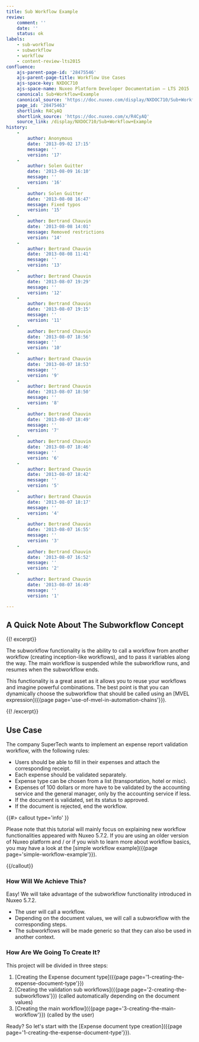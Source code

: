 ```yaml
---
title: Sub Workflow Example
review:
    comment: ''
    date: ''
    status: ok
labels:
    - sub-workflow
    - subworkflow
    - workflow
    - content-review-lts2015
confluence:
    ajs-parent-page-id: '28475546'
    ajs-parent-page-title: Workflow Use Cases
    ajs-space-key: NXDOC710
    ajs-space-name: Nuxeo Platform Developer Documentation — LTS 2015
    canonical: Sub+Workflow+Example
    canonical_source: 'https://doc.nuxeo.com/display/NXDOC710/Sub+Workflow+Example'
    page_id: '28475463'
    shortlink: R4CyAQ
    shortlink_source: 'https://doc.nuxeo.com/x/R4CyAQ'
    source_link: /display/NXDOC710/Sub+Workflow+Example
history:
    - 
        author: Anonymous
        date: '2013-09-02 17:15'
        message: ''
        version: '17'
    - 
        author: Solen Guitter
        date: '2013-08-09 16:10'
        message: ''
        version: '16'
    - 
        author: Solen Guitter
        date: '2013-08-08 16:47'
        message: Fixed typos
        version: '15'
    - 
        author: Bertrand Chauvin
        date: '2013-08-08 14:01'
        message: Removed restrictions
        version: '14'
    - 
        author: Bertrand Chauvin
        date: '2013-08-08 11:41'
        message: ''
        version: '13'
    - 
        author: Bertrand Chauvin
        date: '2013-08-07 19:29'
        message: ''
        version: '12'
    - 
        author: Bertrand Chauvin
        date: '2013-08-07 19:15'
        message: ''
        version: '11'
    - 
        author: Bertrand Chauvin
        date: '2013-08-07 18:56'
        message: ''
        version: '10'
    - 
        author: Bertrand Chauvin
        date: '2013-08-07 18:53'
        message: ''
        version: '9'
    - 
        author: Bertrand Chauvin
        date: '2013-08-07 18:50'
        message: ''
        version: '8'
    - 
        author: Bertrand Chauvin
        date: '2013-08-07 18:49'
        message: ''
        version: '7'
    - 
        author: Bertrand Chauvin
        date: '2013-08-07 18:46'
        message: ''
        version: '6'
    - 
        author: Bertrand Chauvin
        date: '2013-08-07 18:42'
        message: ''
        version: '5'
    - 
        author: Bertrand Chauvin
        date: '2013-08-07 18:17'
        message: ''
        version: '4'
    - 
        author: Bertrand Chauvin
        date: '2013-08-07 16:55'
        message: ''
        version: '3'
    - 
        author: Bertrand Chauvin
        date: '2013-08-07 16:52'
        message: ''
        version: '2'
    - 
        author: Bertrand Chauvin
        date: '2013-08-07 16:49'
        message: ''
        version: '1'

---
```

## A Quick Note About The Subworkflow Concept

{{! excerpt}}

The subworkflow functionality is the ability to call a workflow from another workflow (creating inception-like workflows), and to pass it variables along the way. The main workflow is suspended while the subworkflow runs, and resumes when the subworkflow ends.

This functionality is a great asset as it allows you to reuse your workflows and imagine powerful combinations. The best point is that you can dynamically choose the subworkflow that should be called using an [MVEL expression]({{page page='use-of-mvel-in-automation-chains'}}).

{{! /excerpt}}

## Use Case

The company SuperTech wants to implement an expense report validation workflow, with the following rules:

*   Users should be able to fill in their expenses and attach the corresponding receipt.
*   Each expense should be validated separately.
*   Expense type can be chosen from a list (transportation, hotel or misc).
*   Expenses of 100 dollars or more have to be validated by the accounting service and the general manager, only by the accounting service if less.
*   If the document is validated, set its status to approved.
*   If the document is rejected, end the workflow.

{{#> callout type='info' }}

Please note that this tutorial will mainly focus on explaining new workflow functionalities appeared with Nuxeo 5.7.2\. If you are using an older version of Nuxeo platform and / or if you wish to learn more about workflow basics, you may have a look at the [simple workflow example]({{page page='simple-workflow-example'}}).

{{/callout}}

### How Will We Achieve This?

Easy! We will take advantage of the subworkflow functionality introduced in Nuxeo 5.7.2.

*   The user will call a workflow.
*   Depending on the document values, we will call a subworkflow with the corresponding steps.
*   The subworkflows will be made generic so that they can also be used in another context.

### How Are We Going To Create It?

This project will be divided in three steps:

1.  [Creating the Expense document type]({{page page='1-creating-the-expense-document-type'}})
2.  [Creating the validation sub workflows]({{page page='2-creating-the-subworkflows'}}) (called automatically depending on the document values)
3.  [Creating the main workflow]({{page page='3-creating-the-main-workflow'}}) (called by the user)

Ready? So let's start with the [Expense document type creation]({{page page='1-creating-the-expense-document-type'}}).